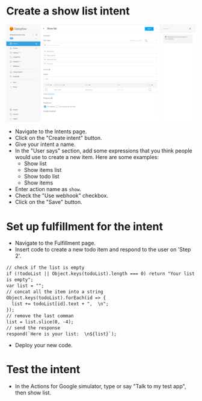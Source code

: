 
# Create a show list intent

![](screenshots/02-show-list/01-show-list.png)
- Navigate to the Intents page.
- Click on the "Create intent" button.
- Give your intent a name.
- In the "User says" section, add some expressions that you think people would use to create a new item. Here are some examples:
  - Show list
  - Show items list
  - Show todo list
  - Show items
- Enter action name as `show`.
- Check the "Use webhook" checkbox.
- Click on the "Save" button.

# Set up fulfillment for the intent

- Navigate to the Fulfillment page.
- Insert code to create a new todo item and respond to the user on 'Step 2'.
```
// check if the list is empty
if (!todoList || Object.keys(todoList).length === 0) return "Your list is empty";
var list = "";
// concat all the item into a string
Object.keys(todoList).forEach(id => {
  list += todoList[id].text + ",  \n";
});
// remove the last comman
list = list.slice(0, -4);
// send the response
respond(`Here is your list:  \n${list}`);
```
- Deploy your new code.

# Test the intent

- In the Actions for Google simulator, type or say "Talk to my test app", then show list.